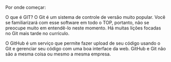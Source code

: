 Por onde começar:

O que é GIT?
O Git é um sistema de controle de versão muito popular. Você se familiarizará com esse software em todo o TOP, portanto, não se preocupe muito em entendê-lo neste momento. Há muitas lições focadas no Git mais tarde no currículo.

O GitHub é um serviço que permite fazer upload de seu código usando o Git e gerenciar seu código com uma boa interface da web. GitHub e Git não são a mesma coisa ou mesmo a mesma empresa.






